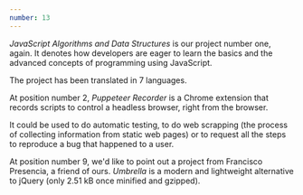 ```yaml
---
number: 13
---
```


_JavaScript Algorithms and Data Structures_ is our project number one, again. It denotes how developers are eager to learn the basics and the advanced concepts of programming using JavaScript.

The project has been translated in 7 languages.

At position number 2, _Puppeteer Recorder_ is a Chrome extension that records scripts to control a headless browser, right from the browser.

It could be used to do automatic testing, to do web scrapping (the process of collecting information from static web pages) or to request all the steps to reproduce a bug that happened to a user.

At position number 9, we'd like to point out a project from Francisco Presencia, a friend of ours. _Umbrella_ is a modern and lightweight alternative to jQuery (only 2.51 kB once minified and gzipped).
